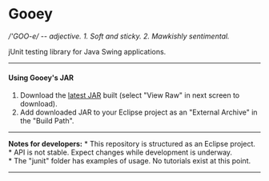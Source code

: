 Gooey
=====
<i>/'GOO-e/ -- adjective. 1. Soft and sticky. 2. Mawkishly sentimental.</i><br/>

<p>jUnit testing library for Java Swing applications.</p>

<hr>
<h4>Using Gooey's JAR</h4>
<ol>
<li>Download the <a href="https://github.com/robertoaflores/Gooey/blob/master/Gooey/gooey.jar">latest JAR</a> built (select "View Raw" in next screen to download).
<li>Add downloaded JAR to your Eclipse project as an "External Archive" in the "Build Path". 
</ol>
<hr>
<strong>Notes for developers:</strong>
* This repository is structured as an Eclipse project.<br/>
* API is not stable. Expect changes while development is underway.<br/>
* The "junit" folder has examples of usage. No tutorials exist at this point.
<hr>
